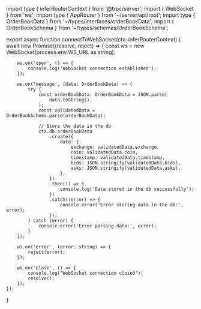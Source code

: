 import type { inferRouterContext } from '@trpc/server';
import { WebSocket } from 'ws';
import type { AppRouter } from '~/server/api/root';
import type { OrderBookData } from '~/types/interfaces/orderBookData';
import { OrderBookSchema } from '~/types/schemas/OrderBookSchema';

export async function connectToWebSocket(ctx: inferRouterContext<AppRouter>) {
await new Promise<void>((resolve, reject) => {
const ws = new WebSocket(process.env.WS_URL as string);

        ws.on('open', () => {
            console.log('WebSocket connection established');
        });

        ws.on('message', (data: OrderBookData) => {
            try {
                const orderBookData: OrderBookData = JSON.parse(
                    data.toString(),
                );
                const validatedData = OrderBookSchema.parse(orderBookData);

                // Store the data in the db
                ctx.db.orderBookData
                    .create({
                        data: {
                            exchange: validatedData.exchange,
                            coin: validatedData.coin,
                            timestamp: validatedData.timestamp,
                            bids: JSON.stringify(validatedData.bids),
                            asks: JSON.stringify(validatedData.asks),
                        },
                    })
                    .then(() => {
                        console.log('Data stored in the db successfully');
                    })
                    .catch((error) => {
                        console.error('Error storing data in the db:', error);
                    });
            } catch (error) {
                console.error('Error parsing data:', error);
            }
        });

        ws.on('error', (error: string) => {
            reject(error);
        });

        ws.on('close', () => {
            console.log('WebSocket connection closed');
            resolve();
        });
    });

}
